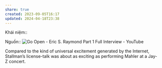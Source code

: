 ```yaml
---
share: true
created: 2023-09-05T16:17
updated: 2024-04-18T23:38
---
```

Khái niệm:: 

Nguồn:: ![Go Open - Eric S. Raymond Part 1 Full Interview - YouTube](https://youtu.be/43baAbAZhFM?si=_Q_8oIPGdC-6ndcf)

Compared to the kind of universal excitement generated by the Internet, Stallman’s license-talk was about as exciting as performing Mahler at a Jay-Z concert.

